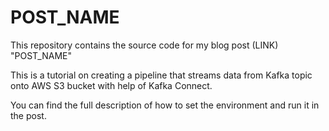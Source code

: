 # POST_NAME
This repository contains the source code for my blog post (LINK) "POST_NAME"

This is a tutorial on creating a pipeline that streams data from Kafka topic onto AWS S3 bucket with help of Kafka Connect.

You can find the full description of how to set the environment and run it in the post.
